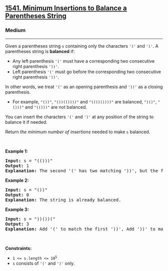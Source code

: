 <h2><a href="https://leetcode.com/problems/minimum-insertions-to-balance-a-parentheses-string/">1541. Minimum Insertions to Balance a Parentheses String</a></h2><h3>Medium</h3><hr><div style="user-select: auto;"><p style="user-select: auto;">Given a parentheses string <code style="user-select: auto;">s</code> containing only the characters <code style="user-select: auto;">'('</code> and <code style="user-select: auto;">')'</code>. A parentheses string is <strong style="user-select: auto;">balanced</strong> if:</p>

<ul style="user-select: auto;">
	<li style="user-select: auto;">Any left parenthesis <code style="user-select: auto;">'('</code> must have a corresponding two consecutive right parenthesis <code style="user-select: auto;">'))'</code>.</li>
	<li style="user-select: auto;">Left parenthesis <code style="user-select: auto;">'('</code> must go before the corresponding two consecutive right parenthesis <code style="user-select: auto;">'))'</code>.</li>
</ul>

<p style="user-select: auto;">In other words, we treat <code style="user-select: auto;">'('</code> as an opening parenthesis and <code style="user-select: auto;">'))'</code> as a closing parenthesis.</p>

<ul style="user-select: auto;">
	<li style="user-select: auto;">For example, <code style="user-select: auto;">"())"</code>, <code style="user-select: auto;">"())(())))"</code> and <code style="user-select: auto;">"(())())))"</code> are balanced, <code style="user-select: auto;">")()"</code>, <code style="user-select: auto;">"()))"</code> and <code style="user-select: auto;">"(()))"</code> are not balanced.</li>
</ul>

<p style="user-select: auto;">You can insert the characters <code style="user-select: auto;">'('</code> and <code style="user-select: auto;">')'</code> at any position of the string to balance it if needed.</p>

<p style="user-select: auto;">Return <em style="user-select: auto;">the minimum number of insertions</em> needed to make <code style="user-select: auto;">s</code> balanced.</p>

<p style="user-select: auto;">&nbsp;</p>
<p style="user-select: auto;"><strong class="example" style="user-select: auto;">Example 1:</strong></p>

<pre style="user-select: auto;"><strong style="user-select: auto;">Input:</strong> s = "(()))"
<strong style="user-select: auto;">Output:</strong> 1
<strong style="user-select: auto;">Explanation:</strong> The second '(' has two matching '))', but the first '(' has only ')' matching. We need to add one more ')' at the end of the string to be "(())))" which is balanced.
</pre>

<p style="user-select: auto;"><strong class="example" style="user-select: auto;">Example 2:</strong></p>

<pre style="user-select: auto;"><strong style="user-select: auto;">Input:</strong> s = "())"
<strong style="user-select: auto;">Output:</strong> 0
<strong style="user-select: auto;">Explanation:</strong> The string is already balanced.
</pre>

<p style="user-select: auto;"><strong class="example" style="user-select: auto;">Example 3:</strong></p>

<pre style="user-select: auto;"><strong style="user-select: auto;">Input:</strong> s = "))())("
<strong style="user-select: auto;">Output:</strong> 3
<strong style="user-select: auto;">Explanation:</strong> Add '(' to match the first '))', Add '))' to match the last '('.
</pre>

<p style="user-select: auto;">&nbsp;</p>
<p style="user-select: auto;"><strong style="user-select: auto;">Constraints:</strong></p>

<ul style="user-select: auto;">
	<li style="user-select: auto;"><code style="user-select: auto;">1 &lt;= s.length &lt;= 10<sup style="user-select: auto;">5</sup></code></li>
	<li style="user-select: auto;"><code style="user-select: auto;">s</code> consists of <code style="user-select: auto;">'('</code> and <code style="user-select: auto;">')'</code> only.</li>
</ul>
</div>